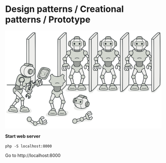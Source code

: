 # Design patterns / Creational patterns / Prototype

![Prototype](/prototype.png)

**Start web server**

`php -S localhost:8000`

Go to  http://localhost:8000